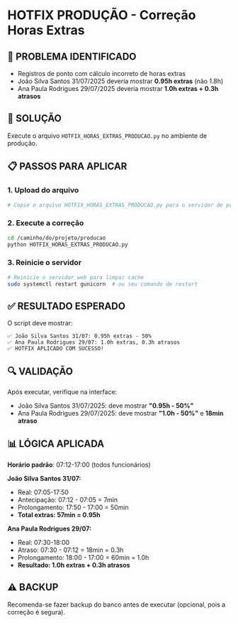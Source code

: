 # HOTFIX PRODUÇÃO - Correção Horas Extras

## 🚨 PROBLEMA IDENTIFICADO
- Registros de ponto com cálculo incorreto de horas extras
- João Silva Santos 31/07/2025 deveria mostrar **0.95h extras** (não 1.8h)
- Ana Paula Rodrigues 29/07/2025 deveria mostrar **1.0h extras + 0.3h atrasos**

## 🔧 SOLUÇÃO
Execute o arquivo `HOTFIX_HORAS_EXTRAS_PRODUCAO.py` no ambiente de produção.

## 📋 PASSOS PARA APLICAR

### 1. Upload do arquivo
```bash
# Copie o arquivo HOTFIX_HORAS_EXTRAS_PRODUCAO.py para o servidor de produção
```

### 2. Execute a correção
```bash
cd /caminho/do/projeto/producao
python HOTFIX_HORAS_EXTRAS_PRODUCAO.py
```

### 3. Reinicie o servidor
```bash
# Reinicie o servidor web para limpar cache
sudo systemctl restart gunicorn  # ou seu comando de restart
```

## ✅ RESULTADO ESPERADO

O script deve mostrar:
```
✅ João Silva Santos 31/07: 0.95h extras - 50%
✅ Ana Paula Rodrigues 29/07: 1.0h extras, 0.3h atrasos
✅ HOTFIX APLICADO COM SUCESSO!
```

## 🔍 VALIDAÇÃO

Após executar, verifique na interface:
- João Silva Santos 31/07/2025: deve mostrar **"0.95h - 50%"**
- Ana Paula Rodrigues 29/07/2025: deve mostrar **"1.0h - 50%"** e **18min atraso**

## 📊 LÓGICA APLICADA

**Horário padrão**: 07:12-17:00 (todos funcionários)

**João Silva Santos 31/07:**
- Real: 07:05-17:50
- Antecipação: 07:12 - 07:05 = 7min
- Prolongamento: 17:50 - 17:00 = 50min
- **Total extras: 57min = 0.95h**

**Ana Paula Rodrigues 29/07:**
- Real: 07:30-18:00
- Atraso: 07:30 - 07:12 = 18min = 0.3h
- Prolongamento: 18:00 - 17:00 = 60min = 1.0h
- **Resultado: 1.0h extras + 0.3h atrasos**

## ⚠️ BACKUP
Recomenda-se fazer backup do banco antes de executar (opcional, pois a correção é segura).